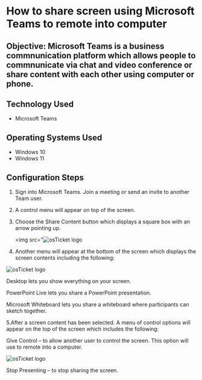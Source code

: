 
<h1>How to share screen using Microsoft Teams to remote into computer</h1>

<h2>Objective: Microsoft Teams is a business commnunication platform which allows people to commnunicate via chat and video conference or share content with each other using computer or phone.</h2>

<h2> Technology Used</h2>

- Microsoft Teams 

<h2>Operating Systems Used </h2>

- Windows 10
- Windows 11

<h2>Configuration Steps</h2>

  1. Sign into Microsoft Teams. Join a meeting or send an invite to another Team user.

  2. A control menu will appear on top of the screen.
  
  3. Choose the Share Content button which displays a square box with an arrow pointing up.
       
     <img src="<img src="https://i.imgur.com/0kl0ZM6.jpg" alt="osTicket logo"/>
  
  4. Another menu will appear at the bottom of the screen which displays the screen contents including the following:

  <img src="https://i.imgur.com/Y9fnrQ3.jpg" alt="osTicket logo"/>

 Desktop lets you show everything on your screen.

 PowerPoint Live lets you share a PowerPoint presentation.

 Microsoft Whiteboard lets you share a whiteboard where participants can sketch together.

  5.After a screen content has been selected. A menu of control options will appear on the top of the screen which includes the following:

Give Control – to allow another user to control the screen. This option will use to remote into a computer.

<img src="https://i.imgur.com/Fy1GQWK.jpg" alt="osTicket logo"/>

Stop Presenting – to stop sharing the screen.



